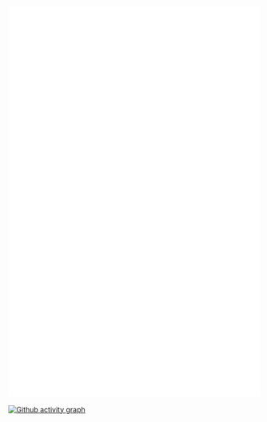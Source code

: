 <p align="center">
  <img src="https://github.com/emptyloominaty/emptyloominaty/blob/main/github-metrics.svg" />
</p>

[![Github activity graph](https://activity-graph.herokuapp.com/graph?username=emptyloominaty&theme=github&hide_border=true)](https://github.com/ashutosh00710/github-readme-activity-graph)


